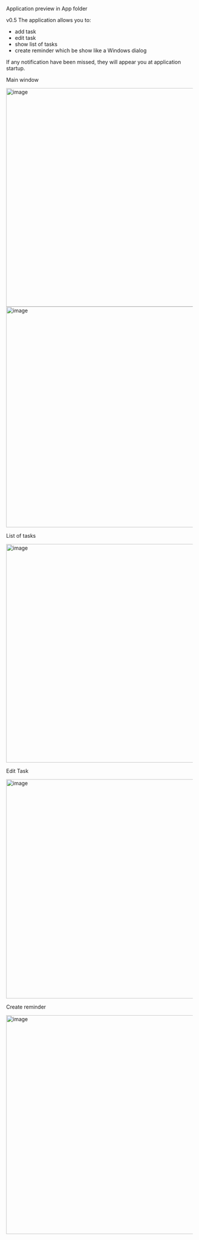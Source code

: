 Application preview in App folder

v0.5
The application allows you to: 
- add task
- edit task
- show list of tasks
- create reminder which be show like a Windows dialog

If any notification have been missed, they will appear you at application startup.


Main window

<img width="589" alt="image" src="https://github.com/Maniek13/ToDoReminder/assets/47826375/57ebb832-7c0f-4c42-9764-71a942ea977d">

<img width="595" alt="image" src="https://github.com/Maniek13/ToDoReminder/assets/47826375/967369a8-b682-4958-ab46-b628108a25e0">

List of tasks

<img width="589" alt="image" src="https://github.com/Maniek13/ToDoReminder/assets/47826375/a8260bd1-684f-41ba-be0c-f0ad5d901a97">

Edit Task

<img width="591" alt="image" src="https://github.com/Maniek13/ToDoReminder/assets/47826375/a1f05b8a-ec79-40da-9bc2-6b2e17d421c6">

Create reminder

<img width="590" alt="image" src="https://github.com/Maniek13/ToDoReminder/assets/47826375/e694102c-3d5b-49c9-8b67-0adf301b0d37">

